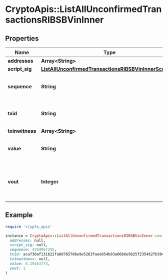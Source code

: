 # CryptoApis::ListAllUnconfirmedTransactionsRIBSBVinInner

## Properties

| Name | Type | Description | Notes |
| ---- | ---- | ----------- | ----- |
| **addresses** | **Array&lt;String&gt;** |  |  |
| **script_sig** | [**ListAllUnconfirmedTransactionsRIBSBVinInnerScriptSig**](ListAllUnconfirmedTransactionsRIBSBVinInnerScriptSig.md) |  |  |
| **sequence** | **String** | Represents the script sequence number. |  |
| **txid** | **String** | Represents the reference transaction identifier. | [optional] |
| **txinwitness** | **Array&lt;String&gt;** |  | [optional] |
| **value** | **String** | Represents the sent/received amount. | [optional] |
| **vout** | **Integer** | Defines the vout of the transaction output, i.e. which output to spend. |  |

## Example

```ruby
require 'crypto_apis'

instance = CryptoApis::ListAllUnconfirmedTransactionsRIBSBVinInner.new(
  addresses: null,
  script_sig: null,
  sequence: 4294967295,
  txid: aca730af131622fa0d765706e9e5263faee054b03a00b6e9b25f235462fb3043,
  txinwitness: null,
  value: 0.19163773,
  vout: 1
)
```


